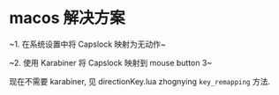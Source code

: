 # macos 解决方案

~1. 在系统设置中将 Capslock 映射为无动作~

~2. 使用 Karabiner 将 Capslock 映射到 mouse button 3~

现在不需要 karabiner, 见 directionKey.lua zhognying `key_remapping` 方法.
